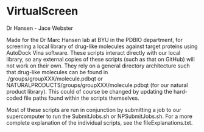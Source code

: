 # VirtualScreen  

Dr Hansen - Jace Webster  

Made for the Dr Marc Hansen lab at BYU in the PDBIO department, for screening a local library of drug-like molecules against target proteins using AutoDock Vina software. These scripts interact directly with our local library, so any external copies of these scripts (such as that on GitHub) will not work on their own. They rely on a general directory architecture such that drug-like molecules can be found in ./groups/groupXXX/molecule.pdbqt or NATURALPRODUCTS/groups/groupXXX/molecule.pdbqt (for our natural product library). This could of course be changed by updating the hard-coded file paths found within the scripts themselves.

Most of these scripts are run in conjunction by submitting a job to our supercomputer to run the SubmitJobs.sh or NPSubmitJobs.sh. For a more complete explanation of the individual scripts, see the fileExplanations.txt.  

